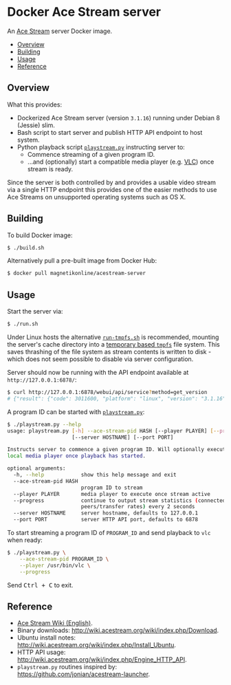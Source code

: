 # Docker Ace Stream server
An [Ace Stream](http://www.acestream.org/) server Docker image.
- [Overview](#overview)
- [Building](#building)
- [Usage](#usage)
- [Reference](#reference)

## Overview
What this provides:
- Dockerized Ace Stream server (version `3.1.16`) running under Debian 8 (Jessie) slim.
- Bash script to start server and publish HTTP API endpoint to host system.
- Python playback script [`playstream.py`](playstream.py) instructing server to:
	- Commence streaming of a given program ID.
	- ...and (optionally) start a compatible media player (e.g. [VLC](https://www.videolan.org/vlc/)) once stream is ready.

Since the server is both controlled by and provides a usable video stream via a single HTTP endpoint this provides one of the easier methods to use Ace Streams on unsupported operating systems such as OS X.

## Building
To build Docker image:
```sh
$ ./build.sh
```

Alternatively pull a pre-built image from Docker Hub:
```sh
$ docker pull magnetikonline/acestream-server
```

## Usage
Start the server via:
```sh
$ ./run.sh
```

Under Linux hosts the alternative [`run-tmpfs.sh`](run-tmpfs.sh) is recommended, mounting the server's cache directory into a [temporary based `tmpfs`](run-tmpfs.sh#L12) file system. This saves thrashing of the file system as stream contents is written to disk - which does not seem possible to disable via server configuration.

Server should now be running with the API endpoint available at `http://127.0.0.1:6878/`:

```sh
$ curl http://127.0.0.1:6878/webui/api/service?method=get_version
# {"result": {"code": 3011600, "platform": "linux", "version": "3.1.16"}, "error": null}
```

A program ID can be started with [`playstream.py`](playstream.py):
```sh
$ ./playstream.py --help
usage: playstream.py [-h] --ace-stream-pid HASH [--player PLAYER] [--progress]
                     [--server HOSTNAME] [--port PORT]

Instructs server to commence a given program ID. Will optionally execute a
local media player once playback has started.

optional arguments:
  -h, --help            show this help message and exit
  --ace-stream-pid HASH
                        program ID to stream
  --player PLAYER       media player to execute once stream active
  --progress            continue to output stream statistics (connected
                        peers/transfer rates) every 2 seconds
  --server HOSTNAME     server hostname, defaults to 127.0.0.1
  --port PORT           server HTTP API port, defaults to 6878
```

To start streaming a program ID of `PROGRAM_ID` and send playback to `vlc` when ready:
```sh
$ ./playstream.py \
	--ace-stream-pid PROGRAM_ID \
	--player /usr/bin/vlc \
	--progress
```

Send <kbd>Ctrl + C</kbd> to exit.

## Reference
- [Ace Stream Wiki (English)](http://wiki.acestream.org/wiki/index.php/%D0%97%D0%B0%D0%B3%D0%BB%D0%B0%D0%B2%D0%BD%D0%B0%D1%8F_%D1%81%D1%82%D1%80%D0%B0%D0%BD%D0%B8%D1%86%D0%B0/en).
- Binary downloads: http://wiki.acestream.org/wiki/index.php/Download.
- Ubuntu install notes: http://wiki.acestream.org/wiki/index.php/Install_Ubuntu.
- HTTP API usage: http://wiki.acestream.org/wiki/index.php/Engine_HTTP_API.
- `playstream.py` routines inspired by: https://github.com/jonian/acestream-launcher.
